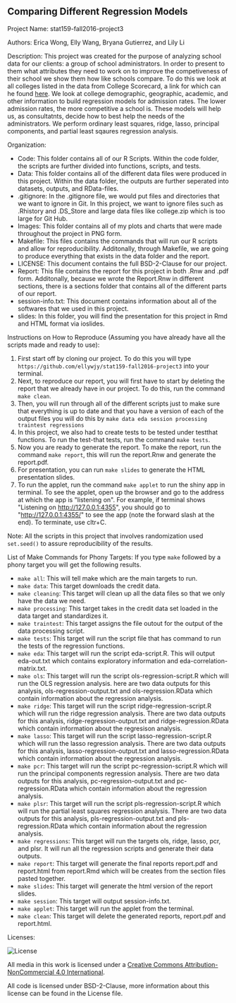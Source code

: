 ## Comparing Different Regression Models 

Project Name: stat159-fall2016-project3

Authors: Erica Wong, Elly Wang, Bryana Gutierrez, and Lily Li

Description: This project was created for the purpose of analyzing school data for our clients: a group of school administrators. In order to present to them what attributes they need to work on to improve the competiveness of their school we show them how like schools compare. To do this we look at all colleges listed in the data from College Scorecard, a link for which can he found [here](https://collegescorecard.ed.gov/). We look at college demographic, geographic, academic, and other information to build regression models for admission rates. The lower admission rates, the more competitive a school is. These models will help us, as consultatnts, decide how to best help the needs of the administrators. We perform ordinary least squares, ridge, lasso, principal components, and partial least sqaures regression analysis. 

Organization:
* Code: This folder contains all of our R Scripts. Within the code folder, the scripts are further divided into functions, scripts, and tests.
* Data: This folder contains all of the different data files were produced in this project. Within the data folder, the outputs are further seperated into datasets, outputs, and RData-files.
* .gitignore: In the .gitignore file, we would put files and directories that we want to ignore in Git. In this project, we want to ignore files such as .Rhistory and .DS_Store and large data files like college.zip which is too large for Git Hub.
* Images: This folder contains all of my plots and charts that were made throughout the project in PNG form.
* Makefile: This files contains the commands that will run our R scripts and allow for reproducibility. Additonally, through Makefile, we are going to produce everything that exists in the data folder and the report.
* LICENSE: This document contains the full BSD-2-Clause for our project.  
* Report: This file contains the report for this project in both .Rnw and .pdf form. Additonally, because we wrote the Report.Rnw in different sections, there is a sections folder that contains all of the different parts of our report. 
* session-info.txt: This document contains information about all of the softwares that we used in this project.
* slides: In this folder, you will find the presentation for this project in Rmd and HTML format via ioslides. 

Instructions on How to Reproduce (Assuming you have already have all the scripts made and ready to use):

1. First start off by cloning our project. To do this you will type `https://github.com/ellywjy/stat159-fall2016-project3` into your terminal.
2. Next, to reproduce our report, you will first have to start by deleting the report that we already have in our project. To do this, run the command `make clean`.
3. Then, you will run through all of the different scripts just to make sure that everything is up to date and that you have a version of each of the output files you will do this by `make data eda session processing traintest regressions`
4. In this project, we also had to create tests to be tested under testthat functions. To run the test-that tests, run the command `make tests`.
5. Now you are ready to generate the report. To make the report, run the command `make report`, this will run the report.Rnw and generate the report.pdf.
6. For presentation, you can run `make slides` to generate the HTML presentation slides.
7. To run the applet, run the command `make applet` to run the shiny app in terminal. To see the applet, open up the browser and go to the address at which the app is "listening on". For example, if terminal shows "Listening on http://127.0.0.1:4355", you should go to "http://127.0.0.1:4355/" to see the app (note the forward slash at the end). To terminate, use cltr+C.  

Note: All the scripts in this project that involves randomization used `set.seed()` to assure reproducibility of the results. 

List of Make Commands for Phony Targets:
If you type `make` followed by a phony target you will get the following results.

* `make all`: This will tell make which are the main targets to run.
* `make data`: This target downloads the credit data. 
* `make cleaning`: This target will clean up all the data files so that we only have the data we need.
* `make processing`: This target takes in the credit data set loaded in the data target and standardizes it.
* `make traintest`: This target assigns the file outout for the output of the data processing script.
* `make tests`: This target will run the script file that has command to run the tests of the regression functions.
* `make eda`: This target will run the script eda-script.R. This will output eda-out.txt which contains exploratory information and eda-correlation-matrix.txt.
* `make ols`: This target will run the script ols-regression-script.R which will run the OLS regression analysis. here are two data outputs for this analysis, ols-regression-output.txt and  ols-regression.RData which contain information about the regression analysis. 
* `make ridge`: This target will run the script ridge-regression-script.R which will run the ridge regression analysis. There are two data outputs for this analysis, ridge-regression-output.txt and ridge-regression.RData which contain information about the regresison analysis.
* `make lasso`: This target will run the script lasso-regression-script.R which will run the lasso regression analysis. There are two data outputs for this analysis, lasso-regression-output.txt and lasso-regression.RData which contain information about the regression analysis.
* `make pcr`: This target will run the script pc-regression-script.R which will run the principal components regression analysis. There are two data outputs for this analysis, pc-regression-output.txt and pc-regression.RData which contain information about the regression analysis.
* `make plsr`: This target will run the script pls-regression-script.R which will run the partial least squares regression analysis. There are two data outputs for this analysis, pls-regression-output.txt and pls-regression.RData which contain information about the regression analysis.
* `make regressions`: This target will run the targets ols, ridge, lasso, pcr, and plsr. It will run all the regression scripts and generate their data outputs.
* `make report`: This target will generate the final reports report.pdf and report.html from report.Rmd which will be creates from the section files pasted together.
* `make slides`: This target will generate the html version of the report slides.
* `make session`: This target will output session-info.txt.
* `make applet`: This target will run the applet from the terminal. 
* `make clean`: This target will delete the generated reports, report.pdf and report.html.


Licenses:  

![License](https://i.creativecommons.org/l/by-nc/4.0/88x31.png)

All media in this work is licensed under a [Creative Commons Attribution-NonCommercial 4.0 International](https://creativecommons.org/licenses/by-nc/4.0/legalcode).  

All code is licensed under BSD-2-Clause, more information about this license can be found in the License file.


